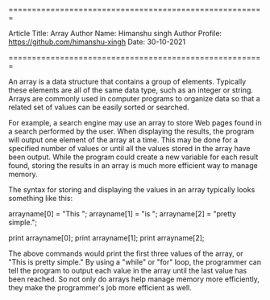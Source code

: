 
=======================================================

Article Title: Array
Author Name: Himanshu singh
Author Profile: https://github.com/himanshu-xingh
Date: 30-10-2021

=======================================================

An array is a data structure that contains a group of elements. Typically these elements are all of the same data type, such as an integer or string. Arrays are commonly used in computer programs to organize data so that a related set of values can be easily sorted or searched.

For example, a search engine may use an array to store Web pages found in a search performed by the user. When displaying the results, the program will output one element of the array at a time. This may be done for a specified number of values or until all the values stored in the array have been output. While the program could create a new variable for each result found, storing the results in an array is much more efficient way to manage memory.


The syntax for storing and displaying the values in an array typically looks something like this:

arrayname[0] = "This ";
arrayname[1] = "is ";
arrayname[2] = "pretty simple.";

print arrayname[0];
print arrayname[1];
print arrayname[2];

The above commands would print the first three values of the array, or "This is pretty simple." By using a "while" or "for" loop, the programmer can tell the program to output each value in the array until the last value has been reached. So not only do arrays help manage memory more efficiently, they make the programmer's job more efficient as well.

